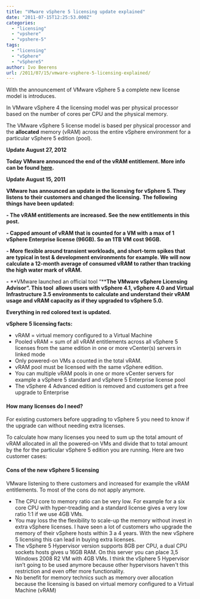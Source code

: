 ```yaml
---
title: "VMware vSphere 5 licensing update explained"
date: "2011-07-15T12:25:53.000Z"
categories: 
  - "licensing"
  - "vpshere"
  - "vpshere-5"
tags: 
  - "licensing"
  - "vSphere"
  - "vSphere5"
author: Ivo Beerens
url: /2011/07/15/vmware-vsphere-5-licensing-explained/
---
```


With the announcement of VMware vSphere 5 a complete new license model is introduces.

In VMware vSphere 4 the licensing model was per physical processor based on the number of cores per CPU and the physical memory.

The VMware vSphere 5 license model is based per physical processor and the **allocated** memory (vRAM) across the entire vSphere environment for a particular vSphere 5 edition (pool).

**Update August 27, 2012**

**Today VMware announced the end of the vRAM entitlement. More info can be found [here](https://www.ivobeerens.nl/2012/08/27/the-end-of-the-vram-entitlement-in-VMware-vSphere-5-and-5-1/).**

**Update August 15, 2011**

**VMware has announced an update in the licensing for vSphere 5. They listens to their customers and changed the licensing.** **The following things have been updated:**

**- The vRAM entitlements are increased. See the new entitlements in this post.**

**- Capped amount of vRAM that is counted for a VM with a max of 1 vSphere Enterprise license (96GB). So an 1TB VM cost 96GB.**

**- More flexible around transient workloads, and short-term spikes that are typical in test & development environments for example. We will now calculate a 12-month average of consumed vRAM to rather than tracking the high water mark of vRAM.**

**-** **VMware launched an official tool “****The VMware vSphere Licensing Advisor”. This tool  allows users with vSphere 4.1, vSphere 4.0 and Virtual Infrastructure 3.5 environments to calculate and understand their vRAM usage and vRAM capacity as if they upgraded to vSphere 5.0.**

**Everything in red colored text is updated.**

**vSphere 5 licensing facts:**

- vRAM = virtual memory configured to a Virtual Machine
- Pooled vRAM = sum of all vRAM entitlements across all vSphere 5 licenses from the same edition in one or more vCenter(s) servers in linked mode
- Only powered-on VMs a counted in the total vRAM.
- vRAM pool must be licensed with the same vSphere edition.
- You can multiple vRAM pools in one or more vCenter servers for example a vSphere 5 standard and vSphere 5 Enterprise license pool
- The vSphere 4 Advanced edition is removed and customers get a free upgrade to Enterprise

#### How many licenses do I need?

For existing customers before upgrading to vSphere 5 you need to know if the upgrade can without needing extra licenses.

To calculate how many licenses you need to sum up the total amount of vRAM allocated in all the powered-on VMs and divide that to total amount by the for the particular vSphere 5 edition you are running. Here are two customer cases:

#### Cons of the new vSphere 5 licensing

VMware listening to there customers and increased for example the vRAM entitlements. To most of the cons do not apply anymore.

- The CPU core to memory ratio can be very low. For example for a six core CPU with hyper-treading and a standard license gives a very low ratio 1:1 if we use 4GB VMs. 
- You may loss the the flexibility to scale-up the memory without invest in extra vSphere licenses. I have seen a lot of customers who upgrade the memory of their vSphere hosts within 3 a 4 years. With the new vSphere 5 licensing this can lead in buying extra licenses.
- The vSphere 5 Hypervisor version supports 8GB per CPU, a dual CPU sockets hosts gives u 16GB RAM. On this server you can place 3,5 Windows 2008 R2 VM with 4GB VMs. I think the vSphere 5 Hypervisor isn’t going to be used anymore because other hypervisors haven't this restriction and even offer more functionality.
- No benefit for memory technics such as memory over allocation because the licensing is based on virtual memory configured to a Virtual Machine (vRAM)